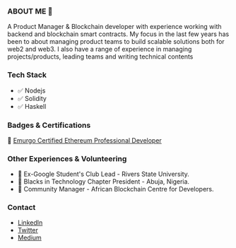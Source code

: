 ### ABOUT ME 🙂
A Product Manager & Blockchain developer with experience working with backend and blockchain smart contracts. My focus in the last few years has been to about managing product teams to build scalable solutions both for web2 and web3. I also have a range of experience in managing projects/products, leading teams and writing technical contents


### Tech Stack 

- ✅ Nodejs
- ✅ Solidity
- ✅ Haskell


### Badges & Certifications

🎯 [Emurgo Certified Ethereum Professional Developer](https://www.credly.com/badges/6ee88250-ef37-442b-a8b7-50f1e26417c3/public_url)


### Other Experiences & Volunteering

- 🥇 Ex-Google Student's Club Lead - Rivers State University.
- 🥇 Blacks in Technology Chapter President - Abuja, Nigeria.
- 🥇 Community Manager - African Blockchain Centre for Developers.

### Contact

- [LinkedIn](https://www.linkedin.com/in/otobongfp)
- [Twitter](https://www.twitter.com/otobongfp)
- [Medium](https://medium.com/@otobongpeter)
